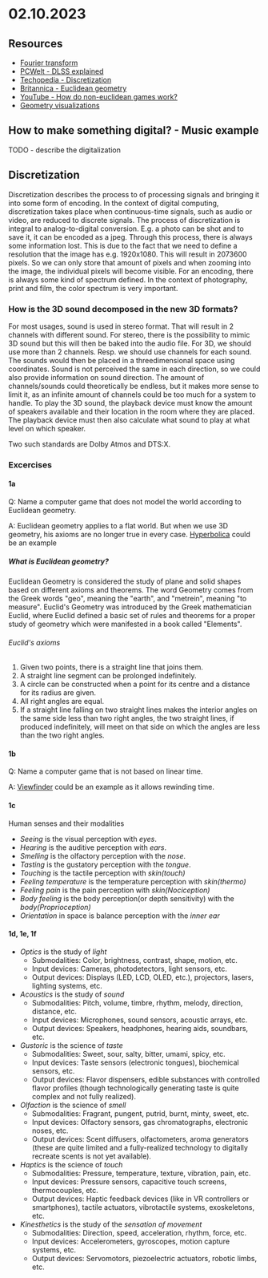 # 02.10.2023

## Resources

- [Fourier transform](https://betterexplained.com/articles/an-interactive-guide-to-the-fourier-transform/)
- [PCWelt - DLSS explained](https://www.pcwelt.de/article/1947819/dlss-3-erklaert.html)
- [Techopedia - Discretization](https://www.techopedia.com/definition/1980/discretization)
- [Britannica - Euclidean geometry](https://www.britannica.com/science/Euclidean-geometry/Solid-geometry)
- [YouTube - How do non-euclidean games work?](https://www.youtube.com/watch?v=lFEIUcXCEvI&ab_channel=DigiDigger)
- [Geometry visualizations](https://twitter.com/ZenoRogue/status/1245367263936512001)

## How to make something digital? - Music example

TODO - describe the digitalization

## Discretization

Discretization describes the process to of processing signals and bringing it into some form of encoding.
In the context of digital computing, discretization takes place when continuous-time signals, such as audio or video, are reduced to discrete signals. The process of discretization is integral to analog-to-digital conversion.
E.g. a photo can be shot and to save it, it can be encoded as a jpeg. Through this process, there is always some information lost. This is due to the fact that we need to define a resolution that the image has e.g. 1920x1080. This will result in 2073600 pixels. So we can only store that amount of pixels and when zooming into the image, the individual pixels will become visible.
For an encoding, there is always some kind of spectrum defined.
In the context of photography, print and film, the color spectrum is very important.

### How is the 3D sound decomposed in the new 3D formats?

For most usages, sound is used in stereo format. That will result in 2 channels with different sound. For stereo, there is the possibility to mimic 3D sound but this will then be baked into the audio file.
For 3D, we should use more than 2 channels. Resp. we should use channels for each sound. The sounds would then be placed in a threedimensional space using coordinates. Sound is not perceived the same in each direction, so we could also provide information on sound direction.
The amount of channels/sounds could theoretically be endless, but it makes more sense to limit it, as an infinite amount of channels could be too much for a system to handle.
To play the 3D sound, the playback device must know the amount of speakers available and their location in the room where they are placed. The playback device must then also calculate what sound to play at what level on which speaker.

Two such standards are Dolby Atmos and DTS:X.

### Excercises

#### 1a

Q: Name a computer game that does not model the world according to Euclidean geometry.

A: Euclidean geometry applies to a flat world. But when we use 3D geometry, his axioms are no longer true in every case. [Hyperbolica](https://store.steampowered.com/app/1256230/Hyperbolica/) could be an example


##### What is Euclidean geometry?

Euclidean Geometry is considered the study of plane and solid shapes based on different axioms and theorems. The word Geometry comes from the Greek words "geo", meaning the "earth", and "metrein", meaning "to measure". Euclid's Geometry was introduced by the Greek mathematician Euclid, where Euclid defined a basic set of rules and theorems for a proper study of geometry which were manifested in a book called "Elements".

###### Euclid's axioms

1. Given two points, there is a straight line that joins them.
2. A straight line segment can be prolonged indefinitely.
3. A circle can be constructed when a point for its centre and a distance for its radius are given.
4. All right angles are equal.
5. If a straight line falling on two straight lines makes the interior angles on the same side less than two right angles, the two straight lines, if produced indefinitely, will meet on that side on which the angles are less than the two right angles.



#### 1b

Q: Name a computer game that is not based on linear time.

A: [Viewfinder](https://store.steampowered.com/app/1382070/Viewfinder/) could be an example as it allows rewinding time.

#### 1c

Human senses and their modalities

- _Seeing_ is the visual perception with _eyes_.
- _Hearing_ is the auditive perception with _ears_.
- _Smelling_ is the olfactory perception with the _nose_.
- _Tasting_ is the gustatory perception with the _tongue_.
- _Touching_ is the tactile perception with _skin(touch)_
- _Feeling temperature_ is the temperature perception with _skin(thermo)_
- _Feeling pain_ is the pain perception with _skin(Nociception)_
- _Body feeling_ is the body perception(or depth sensitivity) with the _body(Proprioception)_
- _Orientation_ in space is balance perception with the _inner ear_

#### 1d, 1e, 1f

- _Optics_ is the study of *light*
  - Submodalities: Color, brightness, contrast, shape, motion, etc.
  - Input devices: Cameras, photodetectors, light sensors, etc.
  - Output devices: Displays (LED, LCD, OLED, etc.), projectors, lasers, lighting systems, etc.
- _Acoustics_ is the study of *sound*
  - Submodalities: Pitch, volume, timbre, rhythm, melody, direction, distance, etc.
  - Input devices: Microphones, sound sensors, acoustic arrays, etc.
  - Output devices: Speakers, headphones, hearing aids, soundbars, etc.
- _Gustoric_ is the science of *taste*
  - Submodalities: Sweet, sour, salty, bitter, umami, spicy, etc.
  - Input devices: Taste sensors (electronic tongues), biochemical sensors, etc.
  - Output devices: Flavor dispensers, edible substances with controlled flavor profiles (though technologically generating taste is quite complex and not fully realized).
- _Olfaction_ is the science of *smell*
  - Submodalities: Fragrant, pungent, putrid, burnt, minty, sweet, etc.
  - Input devices: Olfactory sensors, gas chromatographs, electronic noses, etc.
  - Output devices: Scent diffusers, olfactometers, aroma generators (these are quite limited and a fully-realized technology to digitally recreate scents is not yet available).
- _Haptics_ is the science of *touch*
  - Submodalities: Pressure, temperature, texture, vibration, pain, etc.
  - Input devices: Pressure sensors, capacitive touch screens, thermocouples, etc.
  - Output devices: Haptic feedback devices (like in VR controllers or smartphones), tactile actuators, vibrotactile systems, exoskeletons, etc.
- _Kinesthetics_ is the study of the *sensation of movement*
  - Submodalities: Direction, speed, acceleration, rhythm, force, etc.
  - Input devices: Accelerometers, gyroscopes, motion capture systems, etc.
  - Output devices: Servomotors, piezoelectric actuators, robotic limbs, etc.